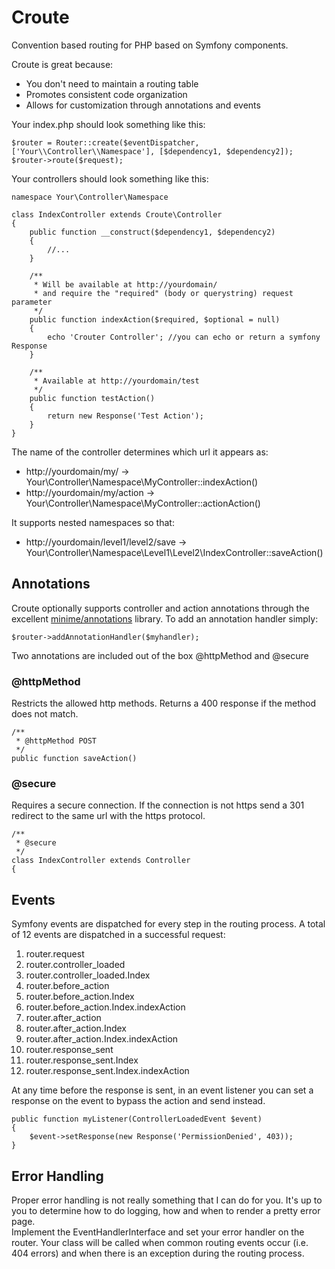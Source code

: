 Croute
======

Convention based routing for PHP based on Symfony components.

Croute is great because:

* You don't need to maintain a routing table
* Promotes consistent code organization
* Allows for customization through annotations and events

Your index.php should look something like this:

    $router = Router::create($eventDispatcher, ['Your\\Controller\\Namespace'], [$dependency1, $dependency2]);
    $router->route($request);

Your controllers should look something like this:

    namespace Your\Controller\Namespace
    
    class IndexController extends Croute\Controller
    {
        public function __construct($dependency1, $dependency2)
        {
            //...
        }
        
        /**
         * Will be available at http://yourdomain/
         * and require the "required" (body or querystring) request parameter 
         */
        public function indexAction($required, $optional = null)
        {
            echo 'Crouter Controller'; //you can echo or return a symfony Response
        }
        
        /**
         * Available at http://yourdomain/test
         */
        public function testAction()
        {
            return new Response('Test Action');
        }
    }

The name of the controller determines which url it appears as:

* http://yourdomain/my/ -> Your\Controller\Namespace\MyController::indexAction()
* http://yourdomain/my/action -> Your\Controller\Namespace\MyController::actionAction()

It supports nested namespaces so that:

* http://yourdomain/level1/level2/save -> Your\Controller\Namespace\Level1\Level2\IndexController::saveAction()

Annotations
-----------

Croute optionally supports controller and action annotations through the excellent [minime/annotations](https://github.com/marcioAlmada/annotations)
library.  To add an annotation handler simply:

    $router->addAnnotationHandler($myhandler);

Two annotations are included out of the box @httpMethod and @secure

### @httpMethod

Restricts the allowed http methods.  Returns a 400 response if the method does not match.
 
    /**
     * @httpMethod POST
     */
    public function saveAction()
    
### @secure

Requires a secure connection.  If the connection is not https send a 301 redirect to the same url with the https protocol.

    /**
     * @secure
     */
    class IndexController extends Controller
    {

Events
------

Symfony events are dispatched for every step in the routing process.  A total of 12 events are dispatched in a
successful request:

1. router.request
1. router.controller_loaded
1. router.controller_loaded.Index
1. router.before_action
1. router.before_action.Index
1. router.before_action.Index.indexAction
1. router.after_action
1. router.after_action.Index
1. router.after_action.Index.indexAction
1. router.response_sent
1. router.response_sent.Index
1. router.response_sent.Index.indexAction

At any time before the response is sent, in an event listener you can set a response on the event to bypass the action and send instead.

    public function myListener(ControllerLoadedEvent $event)
    {
        $event->setResponse(new Response('PermissionDenied', 403));
    }

Error Handling
--------------

Proper error handling is not really something that I can do for you.  It's up to you to determine how to do logging, how and when to render a pretty error page.  
Implement the EventHandlerInterface and set your error handler on the router.  Your class will be called when common routing events occur (i.e. 404 errors) and
when there is an exception during the routing process.